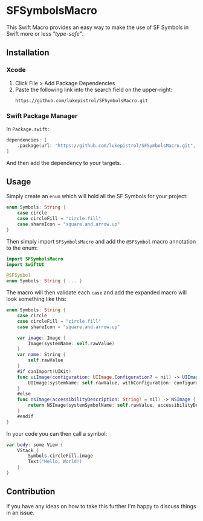 # SFSymbolsMacro

This Swift Macro provides an easy way to make the use of SF Symbols in Swift more or less *"type-safe"*.

## Installation

### Xcode

1. Click File > Add Package Dependencies
2. Paste the following link into the search field on the upper-right:
   ```
   https://github.com/lukepistrol/SFSymbolsMacro.git
   ```

### Swift Package Manager

In `Package.swift`:

```swift
dependencies: [
    .package(url: "https://github.com/lukepistrol/SFSymbolsMacro.git", from: "0.1.0")
]
```

And then add the dependency to your targets.

## Usage

Simply create an `enum` which will hold all the SF Symbols for your project:

```swift
enum Symbols: String {
    case circle
    case circleFill = "circle.fill"
    case shareIcon = "square.and.arrow.up"
}
```

Then simply import `SFSymbolsMacro` and add the `@SFSymbol` macro annotation to the enum:

```swift
import SFSymbolsMacro
import SwiftUI

@SFSymbol
enum Symbols: String { ... }
```

The macro will then validate each `case` and add the expanded macro will look something like this:

```swift
enum Symbols: String {
    case circle
    case circleFill = "circle.fill"
    case shareIcon = "square.and.arrow.up"

    var image: Image {
        Image(systemName: self.rawValue)
    }
    var name: String {
        self.rawValue
    }
    #if canImport(UIKit)
    func uiImage(configuration: UIImage.Configuration? = nil) -> UIImage {
        UIImage(systemName: self.rawValue, withConfiguration: configuration)!
    }
    #else
    func nsImage(accessibilityDescription: String? = nil) -> NSImage {
        return NSImage(systemSymbolName: self.rawValue, accessibilityDescription: accessibilityDescription)!
    }
    #endif
}
```

In your code you can then call a symbol:

```swift
var body: some View {
    VStack {
        Symbols.circleFill.image
        Text("Hello, World!)
    }
}
```

## Contribution

If you have any ideas on how to take this further I'm happy to discuss things in an issue.
